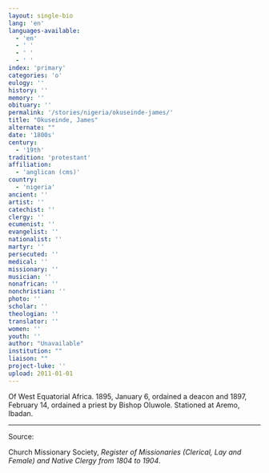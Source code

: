 ```yaml
---
layout: single-bio
lang: 'en'
languages-available:
  - 'en'
  - ' '
  - ' '
  - ' '
index: 'primary'
categories: 'o'
eulogy: ''
history: ''
memory: ''
obituary: ''
permalink: '/stories/nigeria/okuseinde-james/'
title: "Okuseinde, James"
alternate: ""
date: '1800s'
century:
  - '19th'
tradition: 'protestant'
affiliation:
  - 'anglican (cms)'
country:
  - 'nigeria'
ancient: ''
artist: ''
catechist: ''
clergy: ''
ecumenist: ''
evangelist: ''
nationalist: ''
martyr: ''
persecuted: ''
medical: ''
missionary: ''
musician: ''
nonafrican: ''
nonchristian: ''
photo: ''
scholar: ''
theologian: ''
translator: ''
women: ''
youth: ''
author: "Unavailable"
institution: ""
liaison: ""
project-luke: ''
upload: 2011-01-01
---
```




Of West Equatorial Africa.  1895, January 6, ordained a deacon and 1897, February 14, ordained a priest by Bishop Oluwole.  Stationed at Aremo, Ibadan.

---

Source:

Church Missionary Society, *Register of Missionaries (Clerical, Lay and Female) and Native Clergy from 1804 to 1904*.